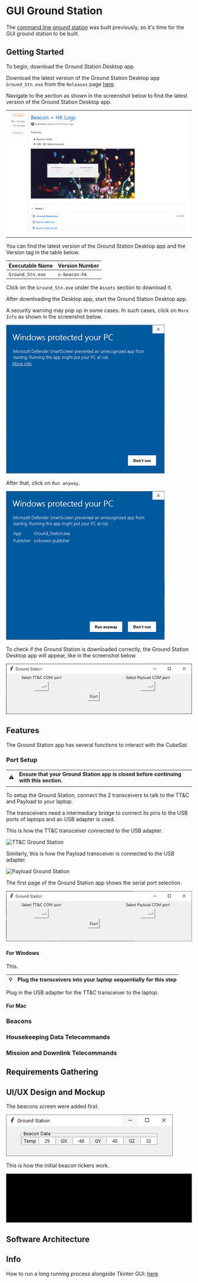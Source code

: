 # GUI Ground Station

The [command line ground station](https://github.com/huiminlim/ground_stn) was built previously, so it's time for the GUI ground station to be built.

## Getting Started

To begin, download the Ground Station Desktop app.

Download the latest version of the Ground Station Desktop app `Ground_Stn.exe` from the `Releases` page [here](https://github.com/huiminlim/ground_stn-gui/releases).

Navigate to the section as shown in the screenshot below to find the latest version of the Ground Station Desktop app.

|                                                                    |
| ------------------------------------------------------------------ |
| ![Ground Station exe releases](images/ground_stn_exe_releases.png) |
|                                                                    |

You can find the latest version of the Ground Station Desktop app and the Version tag in the table below.

| Executable Name  | Version Number |
| ---------------- | -------------- |
| `Ground_Stn.exe` | `v-beacon-hk`  |

Click on the `Ground_Stn.exe` under the `Assets` section to download it.

After downloading the Desktop app, start the Ground Station Desktop app.

A security warning may pop up in some cases. In such cases, click on `More Info` as shown in the screenshot below.

![Security Warning 1](images/security_warning1.png)

After that, click on `Run anyway`.

![Security Warning 2](images/security_warning2.png)

To check if the Ground Station is downloaded correctly, the Ground Station Desktop app will appear, like in the screenshot below.

![Desktop App](images/app_start.png)

## Features

The Ground Station app has several functions to interact with the CubeSat.

### Port Setup

|   |                                                                                        |
| - | -------------------------------------------------------------------------------------- |
| ⚠️ | **Ensure that your Ground Station app is closed before continuing with this section.** |
|   |                                                                                        |


To setup the Ground Station, connect the 2 transceivers to talk to the TT&C and Payload to your laptop.

The transceivers need a intermediary bridge to connect its pins to the USB ports of laptops and an USB adapter is used.

This is how the TT&C transceiver connected to the USB adapter.

![TT&C Ground Station](images/ttnc_ground_station.jpg)

Similarly, this is how the Payload transceiver is connected to the USB adapter.

![Payload Ground Station](images/payload_ground_station.jpg)

The first page of the Ground Station app shows the serial port selection.

![Ground Station Ports Selection](images/ground_station_page1.PNG)

#### For Windows

This.

| 💡 | **Plug the transceivers into your laptop sequentially for this step** |
| --- | -------------------------------------------------------------------- |

Plug in the USB adapter for the TT&C transceiver to the laptop.

#### For Mac

### Beacons

### Housekeeping Data Telecommands

### Mission and Downlink Telecommands

## Requirements Gathering

## UI/UX Design and Mockup

The beacons screen were added first.

![Beacons](images/beacons.png)

This is how the initial beacon tickers work.

![Beacon GUI](images/beacon.gif)

## Software Architecture

## Info

How to run a long running process alongside Tkinter GUI: [here](https://zetcode.com/articles/tkinterlongruntask/)
